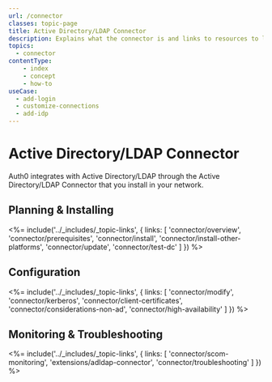 ```yaml
---
url: /connector
classes: topic-page
title: Active Directory/LDAP Connector
description: Explains what the connector is and links to resources to learn more about it.
topics:
  - connector
contentType: 
    - index
    - concept
    - how-to
useCase:
  - add-login
  - customize-connections
  - add-idp
---
```

<!-- markdownlint-disable MD041 MD002 -->
<div class="topic-page-header">
  <div data-name="example" class="topic-page-badge"></div>
  <h1>Active Directory/LDAP Connector</h1>
  <p>
    Auth0 integrates with Active Directory/LDAP through the Active Directory/LDAP Connector that you install in your network.
  </p>
</div>

## Planning & Installing

<%= include('../_includes/_topic-links', { links: [
  'connector/overview',
  'connector/prerequisites',
  'connector/install',
  'connector/install-other-platforms',
  'connector/update',
  'connector/test-dc'
] }) %>

## Configuration

<%= include('../_includes/_topic-links', { links: [
  'connector/modify',
  'connector/kerberos',
  'connector/client-certificates',
  'connector/considerations-non-ad',
  'connector/high-availability'
] }) %>

## Monitoring & Troubleshooting

<%= include('../_includes/_topic-links', { links: [
  'connector/scom-monitoring',
  'extensions/adldap-connector',
  'connector/troubleshooting'
] }) %>
